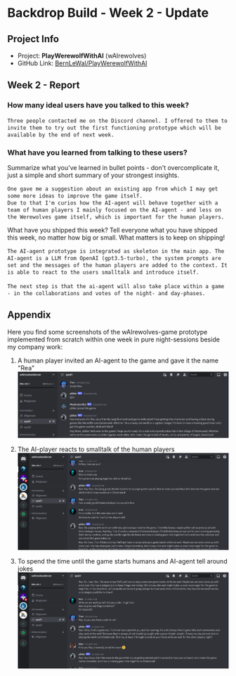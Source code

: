# Backdrop Build - Week 2 - Update

## Project Info
* Project: **PlayWerewolfWithAI** (wAIrewolves)
* GitHub Link: [BernLeWal/PlayWerewolfWithAI](https://github.com/BernLeWal/PlayWerewolfWithAI)

## Week 2 - Report

### How many ideal users have you talked to this week?

```
Three people contacted me on the Discord channel. I offered to them to invite them to try out the first functioning prototype which will be available by the end of next week.
```

### What have you learned from talking to these users?
Summarize what you've learned in bullet points - don't overcomplicate it, just a simple and short summary of your strongest insights.

```
One gave me a suggestion about an existing app from which I may get some more ideas to improve the game itself. 
Due to that I'm curios how the AI-agent will behave together with a team of human players I mainly focused on the AI-agent - and less on the Werewolves game itself, which is important for the human players.
```

What have you shipped this week?
Tell everyone what you have shipped this week, no matter how big or small. What matters is to keep on shipping!
```
The AI-agent prototype is integrated as skeleton in the main app. The AI-agent is a LLM from OpenAI (gpt3.5-turbo), the system prompts are set and the messages of the human players are added to the context. It is able to react to the users smalltalk and introduce itself.

The next step is that the ai-agent will also take place within a game - in the collaborations and votes of the night- and day-phases.
```

## Appendix

Here you find some screenshots of the wAIrewolves-game prototype implemented from scratch within one week in pure night-sessions beside my company work:

1. A human player invited an AI-agent to the game and gave it the name "Rea"
![game21_AIAgentInvited.png](game21_AIAgentInvited.png)

2. The AI-player reacts to smalltalk of the human players
![game22_AIagentSmalltalk.png](game22_AIagentSmalltalk.png)

3. To spend the time until the game starts humans and AI-agent tell around jokes
![game23_AIAgentJokesAround.png](game23_AIAgentJokesAround.png)
